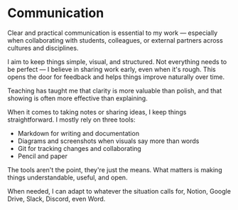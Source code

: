 # Communication

Clear and practical communication is essential to my work — especially when collaborating with students, colleagues, or external partners across cultures and disciplines.

I aim to keep things simple, visual, and structured. Not everything needs to be perfect — I believe in sharing work early, even when it's rough. This opens the door for feedback and helps things improve naturally over time.

Teaching has taught me that clarity is more valuable than polish, and that showing is often more effective than explaining.

When it comes to taking notes or sharing ideas, I keep things straightforward. I mostly rely on three tools:

- Markdown for writing and documentation  
- Diagrams and screenshots when visuals say more than words  
- Git for tracking changes and collaborating
- Pencil and paper

The tools aren't the point, they're just the means. What matters is making things understandable, useful, and open.

When needed, I can adapt to whatever the situation calls for, Notion, Google Drive, Slack, Discord, even Word.

